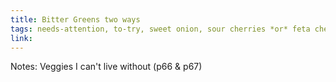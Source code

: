 ```yaml
---
title: Bitter Greens two ways
tags: needs-attention, to-try, sweet onion, sour cherries *or* feta cheese
link: 
---
```

Notes: Veggies I can't live without (p66 & p67)

